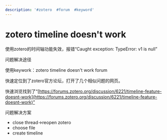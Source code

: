 ```yaml
---
description: '#zotero  #forum  #keyword'
---
```


# zotero timeline doesn't work

使用zotero的时间轴功能失效，报错“Caught exception: TypeError: v1 is null”

问题解决途径

使用keywork：zotero timeline doesn't work  forum

快速定位到了zotero官方论坛，打开了几个相似问题的网页。

快速浏览找到了“[https://forums.zotero.org/discussion/6221/timeline-feature-doesnt-work](https://forums.zotero.org/discussion/6221/timeline-feature-doesnt-work)”

问题解决方案

* close thread→reopen zotero
* choose file
* create timeline



